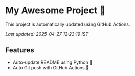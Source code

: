 # My Awesome Project 🚀

This project is automatically updated using GitHub Actions.

_Last updated: 2025-04-27 12:23:19 IST_

## Features
- Auto-update README using Python 🐍
- Auto Git push with GitHub Actions 🤖
